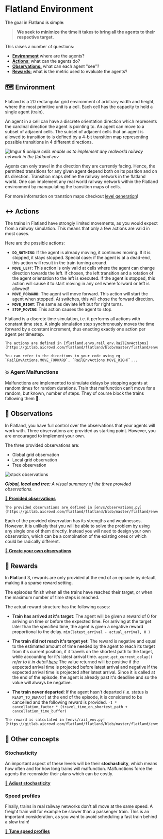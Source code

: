 Flatland Environment
====================

The goal in Flatland is simple:

> **We seek to minimize the time it takes to bring all the agents to their respective target.** 

This raises a number of questions:

- [**Environment**](#Environment) where are the agents?
- [**Actions:**](#actions) what can the agents do?
- [**Observations:**](#observations) what can each agent "see"?
- [**Rewards:**](#rewards) what is the metric used to evaluate the agents?


🗺️ Environment
---

Flatland is a 2D rectangular grid environment of arbitrary width and height, where the most primitive unit is a cell. Each cell has the capacity to hold a single agent (train).

An agent in a cell can have a discrete orientation direction which represents the cardinal direction the agent is pointing to. An agent can move to a subset of adjacent cells. The subset of adjacent cells that an agent is allowed to transition to is defined by a 4-bit transition map representing possible transitions in 4 different directions.

![Imgur](https://i.imgur.com/Q72tAI8.png)
*8 unique cells enable us to implement any realworld railway network in the flatland env*

Agents can only travel in the direction they are currently facing. Hence, the permitted transitions for any given agent depend both on its position and on its direction. Transition maps define the railway network in the flatland world. One can implement any real world railway network within the Flatland environment by manupulating the transition maps of cells.
 
For more information on transtion maps checkout [level generation](../environment/environment_information)!


↔️ Actions
---

The trains in Flatland have strongly limited movements, as you would expect from a railway simulation. This means that only a few actions are valid in most cases. 

Here are the possible actions:

- **`DO_NOTHING`**:  If the agent is already moving, it continues moving. If it is stopped, it stays stopped. Special case: if the agent is at a dead-end, this action will result in the train turning around.
- **`MOVE_LEFT`**: This action is only valid at cells where the agent can change direction towards the left. If chosen, the left transition and a rotation of the agent orientation to the left is executed. If the agent is stopped, this action will cause it to start moving in any cell where forward or left is allowed!
- **`MOVE_FORWARD`**: The agent will move forward. This action will start the agent when stopped. At switches, this will chose the forward direction.
- **`MOVE_RIGHT`**: The same as deviate left but for right turns.
- **`STOP_MOVING`**: This action causes the agent to stop.

Flatland is a discrete time simulation, i.e. it performs all actions with constant time step. A single simulation step synchronously moves the time forward by a constant increment, thus enacting exactly one action per agent per timestep.
```{admonition} Code reference
The actions are defined in [flatland.envs.rail_env.RailEnvActions](https://gitlab.aicrowd.com/flatland/flatland/blob/master/flatland/envs/rail_env.py#L69).

You can refer to the directions in your code using eg `RailEnvActions.MOVE_FORWARD`, `RailEnvActions.MOVE_RIGHT`...
```
### 💥 Agent Malfunctions
Malfunctions are implemented to simulate delays by stopping agents at random times for random durations. Train that malfunction can’t move for a random, but known, number of steps. They of course block the trains following them 😬.

👀 Observations
---

In Flatland, you have full control over the observations that your agents will work with. Three observations are provided as starting point. However, you are encouraged to implement your own.

The three provided observations are:
- Global grid observation
- Local grid observation
- Tree observation

![stock observations](https://i.imgur.com/oo8EIYv.png)

***Global, local and tree:** A visual summary of the three provided observations.*

**[🔗 Provided observations](environment/observations)**

```{admonition} Code reference
The provided observations are defined in [envs/observations.py](https://gitlab.aicrowd.com/flatland/flatland/blob/master/flatland/envs/observations.py)
```

Each of the provided observation has its strengths and weaknesses. However, it is unlikely that you will be able to solve the problem by using any single one of them directly. Instead you will need to design your own observation, which can be a combination of the existing ones or which could be radically different.

**[🔗 Create your own observations](../environment/custom_observations)**


🌟 Rewards
----------

In **Flat**land 3, rewards are only provided at the end of an episode by default making it a sparse reward setting.

The episodes finish when all the trains have reached their target, or when the maximum number of time steps is reached. 

The actual reward structure has the following cases:

- **Train has arrived at it's target**: The agent will be given a reward of 0 for arriving on time or before the expected time. For arriving at the target later than the specified time, the agent is given a negative reward proportional to the delay.
`min(latest_arrival - actual_arrival, 0 )`

- **The train did not reach it's target yet**: The reward is negative and equal to the estimated amount of time needed by the agent to reach its target from it's current position, if it travels on the shortest path to the target, while accounting for it's latest arrival time.
`agent.get_current_delay()` *refer to it in detail [here](../environment/timetables)*
The value returned will be positive if the expected arrival time is projected before latest arrival and negative if the expected arrival time is projected after latest arrival. Since it is called at the end of the episode, the agent is already past it's deadline and so the value will always be negative.

- **The train never departed**: If the agent hasn't departed (i.e. status is `READY_TO_DEPART`) at the end of the episode, it is considered to be cancelled and the following reward is provided.
`-1 * cancellation_factor * (travel_time_on_shortest_path + cancellation_time_buffer)`

```{admonition} Code reference
The reward is calculated in [envs/rail_env.py](https://gitlab.aicrowd.com/flatland/flatland/blob/master/flatland/envs/rail_env.py)
```



🚉 Other concepts
-----------------

### Stochasticity

An important aspect of these levels will be their **stochasticity**, which means how often and for how long trains will malfunction. Malfunctions force the agents the reconsider their plans which can be costly. 

**[🔗 Adjust stochasticity](../environment/stochasticity)**

### Speed profiles

Finally, trains in real railway networks don't all move at the same speed. A freight train will for example be slower than a passenger train. This is an important consideration, as you want to avoid scheduling a fast train behind a slow train!

**[🔗 Tune speed profiles](../environment/speed_profiles)**